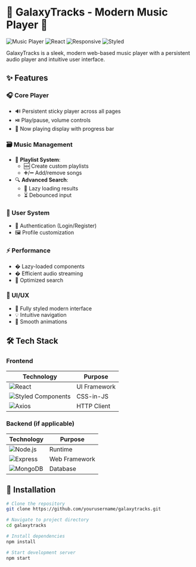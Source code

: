 # 🎵 GalaxyTracks - Modern Music Player 🚀

![Music Player](https://img.shields.io/badge/-Music%20Player-9cf) ![React](https://img.shields.io/badge/-React-61DAFB?logo=react&logoColor=white) ![Responsive](https://img.shields.io/badge/-Responsive-green) ![Styled](https://img.shields.io/badge/-Styled%20UI-orange)

GalaxyTracks is a sleek, modern web-based music player with a persistent audio player and intuitive user interface.

## ✨ Features

### 🎧 Core Player
- 🔊 Persistent sticky player across all pages
- ⏯️ Play/pause, volume controls
- 🎼 Now playing display with progress bar

### 🗃️ Music Management
- 📁 **Playlist System**:
  - 🆕 Create custom playlists
  - ➕/➖ Add/remove songs
- 🔍 **Advanced Search**:
  - 🦥 Lazy loading results
  - ⏳ Debounced input

### 👤 User System
- 🔐 Authentication (Login/Register)
- 🖼️ Profile customization

### ⚡ Performance
- � Lazy-loaded components
- � Efficient audio streaming
- 🎯 Optimized search

### 🎨 UI/UX
- 💅 Fully styled modern interface
- 💡 Intuitive navigation
- 🔄 Smooth animations

## 🛠️ Tech Stack

### Frontend
| Technology | Purpose |
|------------|---------|
| ![React](https://img.shields.io/badge/React-20232A?style=flat&logo=react) | UI Framework |
| ![Styled Components](https://img.shields.io/badge/styled--components-DB7093?style=flat&logo=styled-components) | CSS-in-JS |
| ![Axios](https://img.shields.io/badge/Axios-5A29E4?style=flat&logo=axios) | HTTP Client |

### Backend (if applicable)
| Technology | Purpose |
|------------|---------|
| ![Node.js](https://img.shields.io/badge/Node.js-339933?style=flat&logo=nodedotjs) | Runtime |
| ![Express](https://img.shields.io/badge/Express-000000?style=flat&logo=express) | Web Framework |
| ![MongoDB](https://img.shields.io/badge/MongoDB-47A248?style=flat&logo=mongodb) | Database |

## 🚀 Installation

```bash
# Clone the repository
git clone https://github.com/yourusername/galaxytracks.git

# Navigate to project directory
cd galaxytracks

# Install dependencies
npm install

# Start development server
npm start

